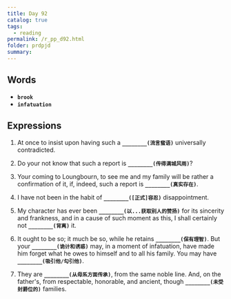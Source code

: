 ```yaml
---
title: Day 92
catalog: true
tags: 
  - reading
permalink: /r_pp_d92.html
folder: prdpjd
summary: 
---
```


## Words

-   <b data-toggle="tooltip" data-original-title="{{site.data.glossary.brook}}">`brook`</b>
-   <b data-toggle="tooltip" data-original-title="{{site.data.glossary.infatuation}}">`infatuation`</b>


## Expressions

1.  At once to insist upon having such a <b data-toggle="tooltip" data-original-title="{{site.data.answers.d92_a}}">`________(流言蜚语)`</b> universally contradicted.

2.  Do your not know that such a report is <b data-toggle="tooltip" data-original-title="{{site.data.answers.d92_b}}">`________(传得满城风雨)`</b>?

3.  Your coming to Loungbourn, to see me and my family will be rather a confirmation of it, if, indeed, such a report is <b data-toggle="tooltip" data-original-title="{{site.data.answers.d92_c}}">`________(真实存在)`</b>.

4.  I have not been in the habit of <b data-toggle="tooltip" data-original-title="{{site.data.answers.d92_d}}">`________([正式]容忍)`</b> disappointment.

5.  My character has ever been <b data-toggle="tooltip" data-original-title="{{site.data.answers.d92_e}}">`________(以...获取别人的赞扬)`</b> for its sincerity and frankness, and in a cause of such moment as this, I shall certainly not <b data-toggle="tooltip" data-original-title="{{site.data.answers.d92_e2}}">`________(背离)`</b> it.

6.  It ought to be so; it much be so, while he retains <b data-toggle="tooltip" data-original-title="{{site.data.answers.d92_f}}">`________(保有理智)`</b>. But your <b data-toggle="tooltip" data-original-title="{{site.data.answers.d92_f2}}">`________(诡计和诱惑)`</b> may, in a moment of infatuation, have made him forget what he owes to himself and to all his family. You may have <b data-toggle="tooltip" data-original-title="{{site.data.answers.d92_f3}}">`________(吸引他/勾引他)`</b>.

7.  They are <b data-toggle="tooltip" data-original-title="{{site.data.answers.d92_g}}">`________(从母系方面传承)`</b>, from the same noble line. And, on the father's, from respectable, honorable, and ancient, though <b data-toggle="tooltip" data-original-title="{{site.data.answers.d92_g2}}">`________(未受封爵位的)`</b> families.
